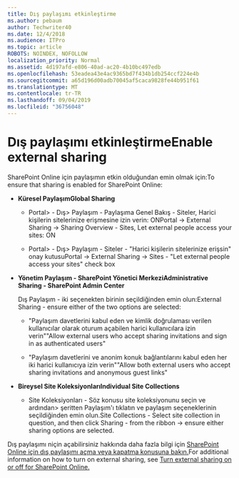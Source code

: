 ```yaml
---
title: Dış paylaşımı etkinleştirme
ms.author: pebaum
author: Techwriter40
ms.date: 12/4/2018
ms.audience: ITPro
ms.topic: article
ROBOTS: NOINDEX, NOFOLLOW
localization_priority: Normal
ms.assetid: 4d197afd-e806-40ad-ac20-4b10bc497edb
ms.openlocfilehash: 53eadea43e4ac9365bd7f434b1db254ccf224e4b
ms.sourcegitcommit: a65d196d00adb70045af5caca9828fe44b951f61
ms.translationtype: MT
ms.contentlocale: tr-TR
ms.lasthandoff: 09/04/2019
ms.locfileid: "36756048"
---
```

# <a name="enable-external-sharing"></a><span data-ttu-id="23326-102">Dış paylaşımı etkinleştirme</span><span class="sxs-lookup"><span data-stu-id="23326-102">Enable external sharing</span></span>

 <span data-ttu-id="23326-103">SharePoint Online için paylaşımın etkin olduğundan emin olmak için:</span><span class="sxs-lookup"><span data-stu-id="23326-103">To ensure that sharing is enabled for SharePoint Online:</span></span>
  
- <span data-ttu-id="23326-104">**Küresel Paylaşım**</span><span class="sxs-lookup"><span data-stu-id="23326-104">**Global Sharing**</span></span>
    
  - <span data-ttu-id="23326-105">Portal\> - Dış\> Paylaşım - Paylaşıma Genel Bakış - Siteler, Harici kişilerin sitelerinize erişmesine izin verin: ON</span><span class="sxs-lookup"><span data-stu-id="23326-105">Portal -\> External Sharing -\> Sharing Overview - Sites, Let external people access your sites: ON</span></span>
    
  - <span data-ttu-id="23326-106">Portal\> - Dış\> Paylaşım - Siteler - "Harici kişilerin sitelerinize erişsin" onay kutusu</span><span class="sxs-lookup"><span data-stu-id="23326-106">Portal -\> External Sharing -\> Sites - "Let external people access your sites" check box</span></span>
    
- <span data-ttu-id="23326-107">**Yönetim Paylaşım - SharePoint Yönetici Merkezi**</span><span class="sxs-lookup"><span data-stu-id="23326-107">**Administrative Sharing - SharePoint Admin Center**</span></span>
    
    <span data-ttu-id="23326-108">Dış Paylaşım - iki seçenekten birinin seçildiğinden emin olun:</span><span class="sxs-lookup"><span data-stu-id="23326-108">External Sharing - ensure either of the two options are selected:</span></span>
    
  - <span data-ttu-id="23326-109">"Paylaşım davetlerini kabul eden ve kimlik doğrulaması verilen kullanıcılar olarak oturum açabilen harici kullanıcılara izin verin"</span><span class="sxs-lookup"><span data-stu-id="23326-109">"Allow external users who accept sharing invitations and sign in as authenticated users"</span></span>
    
  - <span data-ttu-id="23326-110">"Paylaşım davetlerini ve anonim konuk bağlantılarını kabul eden her iki harici kullanıcıya izin verin"</span><span class="sxs-lookup"><span data-stu-id="23326-110">"Allow both external users who accept sharing invitations and anonymous guest links"</span></span>
    
- <span data-ttu-id="23326-111">**Bireysel Site Koleksiyonları**</span><span class="sxs-lookup"><span data-stu-id="23326-111">**Individual Site Collections**</span></span>
    
  - <span data-ttu-id="23326-112">Site Koleksiyonları - Söz konusu site koleksiyonunu seçin ve ardından\> şeritten Paylaşım'ı tıklatın ve paylaşım seçeneklerinin seçildiğinden emin olun.</span><span class="sxs-lookup"><span data-stu-id="23326-112">Site Collections - Select site collection in question, and then click Sharing - from the ribbon -\> ensure either sharing options are selected.</span></span>
    
<span data-ttu-id="23326-113">Dış paylaşımı niçin açabilirsiniz hakkında daha fazla bilgi için [SharePoint Online için dış paylaşımı açma veya kapatma konusuna bakın.](https://go.microsoft.com/fwlink/?linkid=2047681&amp;clcid=0x409)</span><span class="sxs-lookup"><span data-stu-id="23326-113">For additional information on how to turn on external sharing, see [Turn external sharing on or off for SharePoint Online.](https://go.microsoft.com/fwlink/?linkid=2047681&amp;clcid=0x409)</span></span>
  

